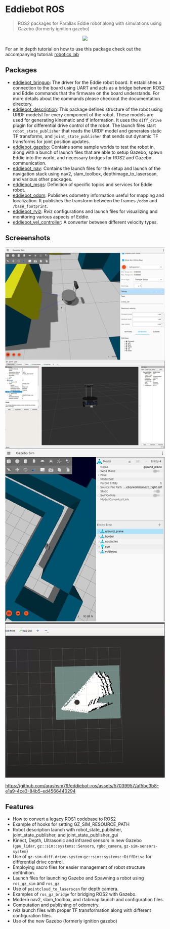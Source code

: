 # Eddiebot ROS
> ROS2 packages for Parallax Eddie robot along with simulations using Gazebo (formerly ignition gazebo)


<p align="center"><img src="https://github.com/arashsm79/eddiebot-ros/assets/57039957/0ad1ecc0-379b-4573-b4df-2ff19c9f3b11"></p>

For an in depth tutorial on how to use this package check out the accompanying tutorial: [robotics lab](https://github.com/arashsm79/robotics-lab)

## Packages 
* [eddiebot_bringup](https://github.com/arashsm79/eddiebot-ros/tree/main/eddiebot_bringup): The driver for the Eddie robot board. It establishes a connection to the board using UART and acts as a bridge between ROS2 and Eddie commands that the firmware on the board understands. For more details about the commands please checkout the documentation directory.
* [eddiebot_description](https://github.com/arashsm79/eddiebot-ros/tree/main/eddiebot_description): This package defines structure of the robot using URDF modelsf for every component of the robot. These models are used for generating kinematic and tf information. It uses the `diff_drive` plugin for differential drive control of the robot. The launch files start `robot_state_publisher` that reads the URDF model and generates static TF transforms, and `joint_state_publisher` that sends out dynamic TF transforms for joint position updates.
* [eddiebot_gazebo](https://github.com/arashsm79/eddiebot-ros/tree/main/eddiebot_gazebo): Contains some sample worlds to test the robot in, along with a bunch of launch files that are able to setup Gazebo, spawn Eddie into the world, and necessary bridges for ROS2 and Gazebo communication.
* [eddiebot_nav](https://github.com/arashsm79/eddiebot-ros/tree/main/eddiebot_nav): Contains the launch files for the setup and launch of the navigation stack using nav2, slam_toolbox, depthimage_to_laserscan, and various other packages.
* [eddiebot_msgs](https://github.com/arashsm79/eddiebot-ros/tree/main/eddiebot_msgs): Definition of specific topics and services for Eddie robot.
* [eddiebot_odom](https://github.com/arashsm79/eddiebot-ros/tree/main/eddiebot_odom): Publishes odometry information useful for mapping and localization. It publishes the transform between the frames `/odom` and `/base_footprint`.
* [eddiebot_rviz](https://github.com/arashsm79/eddiebot-ros/tree/main/eddiebot_rviz): Rviz configurations and launch files for visualizing and monitoring various aspects of Eddie.
* [eddiebot_vel_controller](https://github.com/arashsm79/eddiebot-ros/tree/main/eddiebot_vel_controller): A converter between different velocity types.

## Screeenshots
![gaz](/assets/eddie-gazebo.png)
![rviz](/assets/rviz.png)
![maze](/assets/eddie-maze.png)
![nav](/assets/nav.png)

https://github.com/arashsm79/eddiebot-ros/assets/57039957/af5bc3b8-e1a9-4ce3-84b5-ed4566440294


## Features
- How to convert a legacy ROS1 codebase to ROS2
- Example of hooks for setting GZ_SIM_RESOURCE_PATH
- Robot description launch with robot_state_publisher, joint_state_publisher, and joint_state_publisher_gui
- Kinect, Depth, Ultrasonic and infrared sensors in new Gazebo (`gpu_lidar`, `gz::sim::systems::Sensors`, `rgbd_camera`, `gz-sim-sensors-system`)
- Use of `gz-sim-diff-drive-system` `gz::sim::systems::DiffDrive` for differential drive control.
- Employing xacro files for easier management of robot structure defitnition.
- Launch files for launching Gazebo and Spawning a robot using `ros_gz_sim` and `ros_gz`
- Use of `pointcloud_to_laserscan` for depth camera.
- Examples of `ros_gz_bridge` for bridging ROS2 with Gazebo.
- Modern nav2, slam_toolbox, and rtabmap launch and configuration files.
- Computation and publishing of odometry.
- rviz launch files with proper TF transformation along with different configuration files.
- Use of the new Gazebo (formerly ignition gazebo) 
